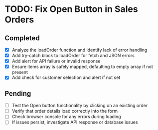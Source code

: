 # TODO: Fix Open Button in Sales Orders

## Completed
- [x] Analyze the loadOrder function and identify lack of error handling
- [x] Add try-catch block to loadOrder for fetch and JSON errors
- [x] Add alert for API failure or invalid response
- [x] Ensure items array is safely mapped, defaulting to empty array if not present
- [x] Add check for customer selection and alert if not set

## Pending
- [ ] Test the Open button functionality by clicking on an existing order
- [ ] Verify that order details load correctly into the form
- [ ] Check browser console for any errors during loading
- [ ] If issues persist, investigate API response or database issues
